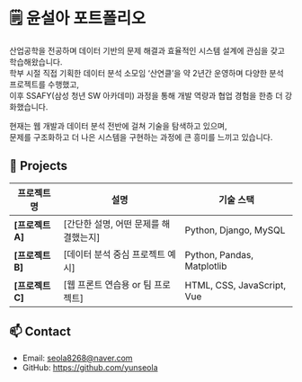 # 🗒️ 윤설아 포트폴리오

산업공학을 전공하며 데이터 기반의 문제 해결과 효율적인 시스템 설계에 관심을 갖고 학습해왔습니다.  
학부 시절 직접 기획한 데이터 분석 소모임 ‘산연클’을 약 2년간 운영하며 다양한 분석 프로젝트를 수행했고,  
이후 SSAFY(삼성 청년 SW 아카데미) 과정을 통해 개발 역량과 협업 경험을 한층 더 강화했습니다.

현재는 웹 개발과 데이터 분석 전반에 걸쳐 기술을 탐색하고 있으며,  
문제를 구조화하고 더 나은 시스템을 구현하는 과정에 큰 흥미를 느끼고 있습니다.

## 📌 Projects

| 프로젝트명 | 설명 | 기술 스택 |
|------------|------|------------|
| **[프로젝트 A]** | [간단한 설명, 어떤 문제를 해결했는지] | Python, Django, MySQL |
| **[프로젝트 B]** | [데이터 분석 중심 프로젝트 예시] | Python, Pandas, Matplotlib |
| **[프로젝트 C]** | [웹 프론트 연습용 or 팀 프로젝트] | HTML, CSS, JavaScript, Vue |


## 📫 Contact

- Email: seola8268@naver.com  
- GitHub: https://github.com/yunseola
